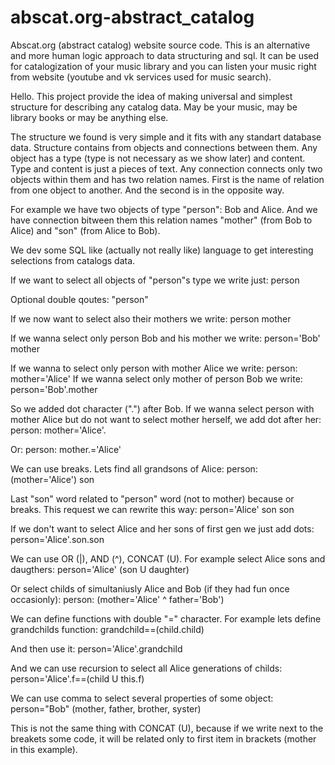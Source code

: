 # abscat.org-abstract_catalog
Abscat.org (abstract catalog) website source code. This is an alternative and more human logic approach to data structuring and sql. It can be used for catalogization of your music library and you can listen your music right from website (youtube and vk services used for music search).

Hello. This project provide the idea of making universal and simplest structure for describing any catalog data. 
May be your music, may be library books or may be anything else.

The structure we found is very simple and it fits with any standart database data.
Structure contains from objects and connections between them. Any object has a type (type is not necessary as we show later) and content. 
Type and content is just a pieces of text. Any connection connects only two objects within them and has two relation names.
First is the name of relation from one object to another. And the second is in the opposite way.

For example we have two objects of type "person": Bob and Alice.
And we have connection bitween them this relation names "mother" (from Bob to Alice) and "son" (from Alice to Bob).

We dev some SQL like (actually not really like) language to get interesting selections from catalogs data.

If we want to select all objects of "person"s type we write just: 
person

Optional double qoutes: 
"person"

If we now want to select also their mothers we write: 
person mother

If we wanna select only person Bob and his mother we write:
person='Bob' mother

If we wanna to select only person with mother Alice we write: 
person: mother='Alice'
If we wanna select only mother of person Bob we write: 
person='Bob'.mother

So we added dot character (".") after Bob.
If we wanna select person with mother Alice but do not want to select mother herself, we add dot after her: 
person: mother='Alice'.

Or:
person: mother.='Alice'

We can use breaks. Lets find all grandsons of Alice: 
person: (mother='Alice') son

Last "son" word related to "person" word (not to mother) because or breaks.
This request we can rewrite this way:
person='Alice' son son

If we don't want to select Alice and her sons of first gen we just add dots:
person='Alice'.son.son

We can use OR (|), AND (^), CONCAT (U). For example select Alice sons and daugthers:
person='Alice' (son U daughter)

Or select childs of simultaniusly Alice and Bob (if they had fun once occasionly):
person: (mother='Alice' ^ father='Bob')

We can define functions with double "=" character. For example lets define grandchilds function:
grandchild==(child.child)

And then use it:
person='Alice'.grandchild

And we can use recursion to select all Alice generations of childs:
person='Alice'.f==(child U this.f)

We can use comma to select several properties of some object:
person="Bob" (mother, father, brother, syster)

This is not the same thing with CONCAT (U), because if we write next to the breakets some code, it will be related only to first item in brackets (mother in this example).
